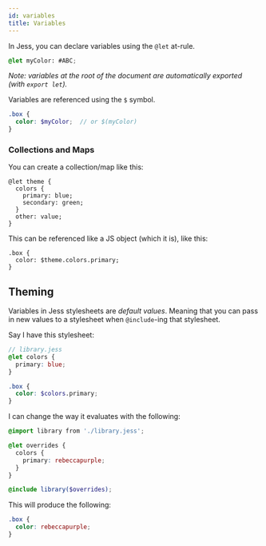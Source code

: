 ```yaml
---
id: variables
title: Variables
---
```


In Jess, you can declare variables using the `@let` at-rule.

```scss
@let myColor: #ABC;
```
_Note: variables at the root of the document are automatically exported (with `export let`)._

Variables are referenced using the `$` symbol.
```scss
.box {
  color: $myColor;  // or $(myColor)
}
```

### Collections and Maps

You can create a collection/map like this:
```less
@let theme {
  colors {
    primary: blue;
    secondary: green;
  }
  other: value;
}
```
This can be referenced like a JS object (which it is), like this:
```less
.box {
  color: $theme.colors.primary;
}
```

## Theming

Variables in Jess stylesheets are _default values_. Meaning that you can pass in new values to a stylesheet when `@include`-ing that stylesheet.

Say I have this stylesheet:

```scss
// library.jess
@let colors {
  primary: blue;
}

.box {
  color: $colors.primary;
}
```
I can change the way it evaluates with the following:
```scss
@import library from './library.jess';

@let overrides {
  colors {
    primary: rebeccapurple;
  }
}

@include library($overrides);
```

This will produce the following:
```scss
.box {
  color: rebeccapurple;
}
```

